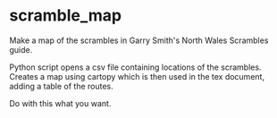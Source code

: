 # scramble_map

Make a map of the scrambles in Garry Smith's North Wales Scrambles guide.

Python script opens a csv file containing locations of the scrambles. Creates a map using cartopy which is then used in the tex document, adding a table of the routes.

Do with this what you want.

